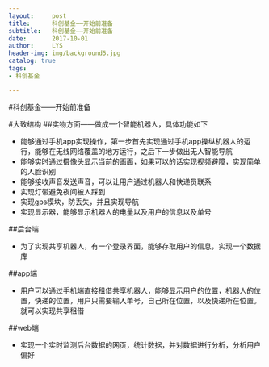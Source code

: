 ```yaml
---
layout:     post
title:      科创基金——开始前准备
subtitle:   科创基金——开始前准备
date:       2017-10-01
author:     LYS
header-img: img/background5.jpg
catalog: true
tags:
- 科创基金

---
```


#科创基金——开始前准备

#大致结构
##实物方面——做成一个智能机器人，具体功能如下
* 能够通过手机app实现操作，第一步首先实现通过手机app操纵机器人的运行，能够在无线网络覆盖的地方运行，之后下一步做出无人智能导航
* 能够实时通过摄像头显示当前的画面，如果可以的话实现视频避障，实现简单的人脸识别
* 能够接收声音发送声音，可以让用户通过机器人和快递员联系
* 实现灯带避免夜间被人踩到
* 实现gps模块，防丢失，并且实现导航
* 实现显示器，能够显示机器人的电量以及用户的信息以及单号

##后台端
* 为了实现共享机器人，有一个登录界面，能够存取用户的信息，实现一个数据库

##app端
* 用户可以通过手机端直接租借共享机器人，能够显示用户的位置，机器人的位置，快递的位置，用户只需要输入单号，自己所在位置，以及快递所在位置。就可以实现共享租借

##web端
* 实现一个实时监测后台数据的网页，统计数据，并对数据进行分析，分析用户偏好
